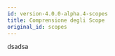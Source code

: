 ```yaml
---
id: version-4.0.0-alpha.4-scopes
title: Comprensione degli Scope
original_id: scopes
---
```


dsadsa